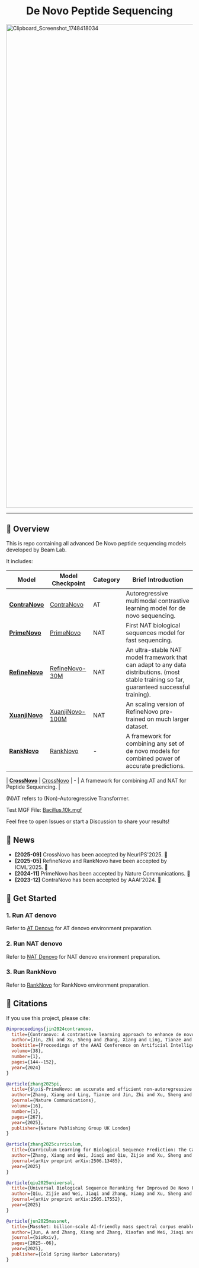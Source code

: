 <h1 align="center">De Novo Peptide Sequencing</h1>

<img width="1301" alt="Clipboard_Screenshot_1748418034" src="https://github.com/user-attachments/assets/5e194446-04ed-4f39-b1bd-1dccb4de155a" />

---

## 📃 Overview

This is repo containing all advanced De Novo peptide sequencing models developed by Beam Lab.

It includes:

| Model                | Model Checkpoint                                                                                 | Category | Brief Introduction                                                                                                                           |
| -------------------- | ------------------------------------------------------------------------------------------------ | -------- | -------------------------------------------------------------------------------------------------------------------------------------------- |
| **[ContraNovo](https://ojs.aaai.org/index.php/AAAI/article/download/27765/27571)** | [ContraNovo](https://drive.google.com/file/d/1knNUqSwPf98j388Ds2E6bG8tAXx8voWR/view?usp=drive_link) | AT       | Autoregressive multimodal contrastive learning model for de novo sequencing.                                                                 |
| **[PrimeNovo](https://www.nature.com/articles/s41467-024-55021-3)**  | [PrimeNovo](https://drive.google.com/file/d/12IZgeGP3ae3KksI5_82yuSTbk_M9sKNY/view?usp=share_link)  | NAT      | First NAT biological sequences model for fast sequencing.                                                                                    |
| **[RefineNovo](https://arxiv.org/pdf/2506.13485)** | [RefineNovo-30M](https://drive.google.com/file/d/1NtEIdrm1lccZRWOeO20-2c3Ekop-BhCJ/view?usp=sharing)                                                                                      | NAT      | An ultra-stable NAT model framework that can adapt to any data distributions. (most stable training so far, guaranteed successful training). |
| **[XuanjiNovo](https://www.biorxiv.org/content/biorxiv/early/2025/06/26/2025.06.20.660691.full.pdf)** | [XuanjiNovo-100M](https://github.com/guomics-lab/MassNet-DDA)                                                                                      | NAT      | An scaling version of RefineNovo pre-trained on much larger dataset. |
| **[RankNovo](https://arxiv.org/pdf/2506.13485)**   | [RankNovo](https://drive.google.com/file/d/1Zfzpu5JHUvMXfvNPA-QVGzXMyF499vFL/view?usp=sharing)      | -        | A framework for combining any set of de novo models for combined power of accurate predictions.                                              |


| **[CrossNovo](https://arxiv.org/pdf/2506.13485)**   | [CrossNovo](https://drive.google.com/file/d/1Zfzpu5JHUvMXfvNPA-QVGzXMyF499vFL/view?usp=sharing)      | -        | A framework for combining AT and NAT for Peptide Sequencing.                                       |

(N)AT refers to (Non)-Autoregressive Transformer.

Test MGF File: [Bacillus.10k.mgf](https://drive.google.com/file/d/1HqfCETZLV9ZB-byU0pqNNRXbaPbTAceT/view?usp=drive_link)

Feel free to open Issues or start a Discussion to share your results!

## 🎉 News

- **[2025-09]** CrossNovo has been accepted by NeurIPS'2025. 🎉
- **[2025-05]** RefineNovo and RankNovo have been accepted by ICML'2025. 🎉
- **[2024-11]** PrimeNovo has been accepted by Nature Communications. 🎉
- **[2023-12]** ContraNovo has been accepted by AAAI'2024. 🎉

## 🌟 Get Started

### 1. Run AT denovo

Refer to [AT Denovo](./AT_denovo.md) for AT denovo environment preparation.

### 2. Run NAT denovo

Refer to [NAT Denovo](./NAT_denovo.md) for NAT denovo environment preparation.

### 3. Run RankNovo

Refer to [RankNovo](./RankNovo/README.md) for RankNovo environment preparation.

## 🎈 Citations

If you use this project, please cite:

```bibtex
@inproceedings{jin2024contranovo,
  title={Contranovo: A contrastive learning approach to enhance de novo peptide sequencing},
  author={Jin, Zhi and Xu, Sheng and Zhang, Xiang and Ling, Tianze and Dong, Nanqing and Ouyang, Wanli and Gao, Zhiqiang and Chang, Cheng and Sun, Siqi},
  booktitle={Proceedings of the AAAI Conference on Artificial Intelligence},
  volume={38},
  number={1},
  pages={144--152},
  year={2024}
}

@article{zhang2025pi,
  title={$\pi$-PrimeNovo: an accurate and efficient non-autoregressive deep learning model for de novo peptide sequencing},
  author={Zhang, Xiang and Ling, Tianze and Jin, Zhi and Xu, Sheng and Gao, Zhiqiang and Sun, Boyan and Qiu, Zijie and Wei, Jiaqi and Dong, Nanqing and Wang, Guangshuai and others},
  journal={Nature Communications},
  volume={16},
  number={1},
  pages={267},
  year={2025},
  publisher={Nature Publishing Group UK London}
}

@article{zhang2025curriculum,
  title={Curriculum Learning for Biological Sequence Prediction: The Case of De Novo Peptide Sequencing},
  author={Zhang, Xiang and Wei, Jiaqi and Qiu, Zijie and Xu, Sheng and Dong, Nanqing and Gao, Zhiqiang and Sun, Siqi},
  journal={arXiv preprint arXiv:2506.13485},
  year={2025}
}

@article{qiu2025universal,
  title={Universal Biological Sequence Reranking for Improved De Novo Peptide Sequencing},
  author={Qiu, Zijie and Wei, Jiaqi and Zhang, Xiang and Xu, Sheng and Zou, Kai and Jin, Zhi and Gao, Zhiqiang and Dong, Nanqing and Sun, Siqi},
  journal={arXiv preprint arXiv:2505.17552},
  year={2025}
}

@article{jun2025massnet,
  title={MassNet: billion-scale AI-friendly mass spectral corpus enables robust de novo peptide sequencing},
  author={Jun, A and Zhang, Xiang and Zhang, Xiaofan and Wei, Jiaqi and Zhang, Te and Deng, Yamin and Liu, Pu and Nie, Zongxiang and Chen, Yi and Dong, Nanqing and others},
  journal={bioRxiv},
  pages={2025--06},
  year={2025},
  publisher={Cold Spring Harbor Laboratory}
}
```
